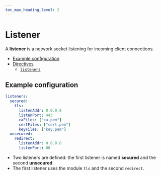 ```yaml
---
toc_max_heading_level: 2
---
```


# Listener

A **listener** is a network socket listening for incoming client connections.

- [Example configuration](#example-configuration)
- [Directives](#directives)
  - [`listeners`](#listeners)

## Example configuration

```yaml
listeners:
  secured:
    tls:
      listenAddr: 0.0.0.0
      listenPort: 443
      caFiles: ["ca.pem"]
      certFiles: ["cert.pem"]
      keyFiles: ["key.pem"]
  unsecured:
    redirect:
      listenAddr: 0.0.0.0
      listenPort: 80
```

- Two listeners are defined: the first listener is named **secured** and the second **unsecured**.
- The first listener uses the module `tls` and the second `redirect`.
